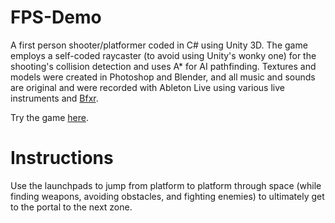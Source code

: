 # FPS-Demo

A first person shooter/platformer coded in C# using Unity 3D. The game employs a self-coded raycaster (to avoid using Unity's wonky one) for the shooting's collision detection and uses A* for AI pathfinding. Textures and models were created in Photoshop and Blender, and all music and sounds are original and were recorded with Ableton Live using various live instruments and [Bfxr](http://www.bfxr.net/).

Try the game [here](https://namlani.me/FPS-Demo).

# Instructions

Use the launchpads to jump from platform to platform through space (while finding weapons, avoiding obstacles, and fighting enemies) to ultimately get to the portal to the next zone.

